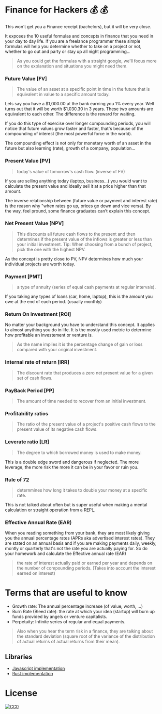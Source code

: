 # Finance for Hackers :moneybag: :moneybag:

This won't get you a Finance receipt (bachelors), but it will be very close.

It exposes the 10 useful formulas and concepts in finance that you need in your day to day life. If you are a freelance programmer these simple formulas will help you determine whether to take on a project or not, whether to go out and party or stay up all night programming...

> As you could get the formulas with a straight google, we'll focus more on the explanation and situations you might need them.

### Future Value [FV]

> The value of an asset at a specific point in time in the future that is equivalent in value to a specific amount today. 

Lets say you have a $1,000.00 at the bank earning you 1% every year. Well turns out that it will be worth $1,030.30 in 3 years. These two amounts are equivalent to each other. The difference is the reward for waiting.

If you do this type of exercise over longer compounding periods, you will notice that future values grow faster and faster, that's because of the compounding of interest (the most powerful force in the world).

The compounding effect is not only for monetary worth of an asset in the future but also learning (rate), growth of a company, population...

### Present Value [PV]

> today's value of tomorrow's cash flow. (inverse of FV)

If you are selling anything today (laptop, business...) you would want to calculate the present value and ideally sell it at a price higher than that amount.

The inverse relationship between (future value or payment and interest rate) is the reason why "when rates go up, prices go down and vice versa). By the way, feel pround, some finance graduates can't explain this concept.

### Net Present Value [NPV]

> This discounts all future cash flows to the present and then determines if the present value of the inflows is greater or less than your initial investment. Tip: When choosing from a bunch of project, pick the one with the highest NPV.

As the concept is pretty close to PV, NPV determines how much your individual projects are worth today.

### Payment [PMT]

> a type of annuity (series of equal cash payments at regular intervals).

If you taking any types of loans (car, home, laptop), this is the amount you owe at the end of each period. (usually monthly)

### Return On Investment [ROI]

No matter your background you have to understand this concept. It applies to almost anything you do in life. It is the mostly used metric to determine how profitable an investement or venture is.

> As the name implies it is the percentage change of gain or loss compared with your original investment.

### Internal rate of return [IRR]

> The discount rate that produces a zero net present value for a given set of cash flows.

### PayBack Period [PP]

> The amount of time needed to recover from an initial investment.

### Profitability ratios

> The ratio of the present value of a project's positive cash flows to the present value of its negative cash flows.

### Leverate ratio [LR]

> The degree to which borrowed money is used to make money.

This is a double edge sword and dangerous if neglected. The more leverage, the more risk the more it can be in your favor or ruin you.

### Rule of 72

> deternmines how long it takes to double your money at a specific rate.

This is not talked about often but is super useful when making a mental calculation or straight operation from a REPL.

### Effective Annual Rate (EAR)

When you reading something from your bank, they are most likely giving you the annual percentage rates (APRs aka advertised interest rates). They are stated on an annual basis and if you are making payments daily, weekly, montly or quarterly that's not the rate you are actually paying for. So do your homework and calculate the Effective annual rate (EAR)

> the rate of interest actually paid or earned per year and depends on the number of compounding periods. (Takes into account the interest earned on interest)

# Terms that are useful to know 

* Growth rate: The annual percentage increase (of value, worth, ...)
* Burn Rate (Bleed rate): the rate at which your idea (startup) will burn up funds provided by angels or venture capitalists.
* Perpetuity: Infinite series of regular and equal payments.

> Also when you hear the term risk in a finance, they are talking about the standard deviation (square root of the variance of the distribution of actual returns of actual returns from their mean).

## Libraries

* [Javascript implementation](https://github.com/essamjoubori/finance.js)
* [Rust implementation](https://github.com/mohamedhayibor/finance)

# License
[![CC0](http://mirrors.creativecommons.org/presskit/buttons/88x31/svg/cc-zero.svg)](https://creativecommons.org/publicdomain/zero/1.0/)
